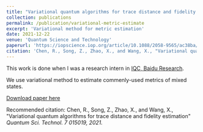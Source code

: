 ```yaml
---
title: "Variational quantum algorithms for trace distance and fidelity estimation"
collection: publications
permalink: /publication/variational-metric-estimate
excerpt: 'Variational method for metric estimation'
date: 2021-12-22
venue: 'Quantum Science and Technology'
paperurl: 'https://iopscience.iop.org/article/10.1088/2058-9565/ac38ba/meta'
citation: 'Chen, R., Song, Z., Zhao, X., and Wang, X., "Variational quantum algorithms for trace distance and fidelity estimation" Quantum Sci. Technol. 7 015019, 2021'
---
```


This work is done when I was a research intern in [IQC, Baidu Research](https://quantum.baidu.com/about).

We use variational method to estimate commenly-used metrics of mixed states.

[Download paper here](https://arxiv.org/abs/2012.05768)

Recommended citation: Chen, R., Song, Z., Zhao, X., and Wang, X., "Variational quantum algorithms for trace distance and fidelity estimation" <i>Quantum Sci. Technol<i>. 7 015019, 2021.